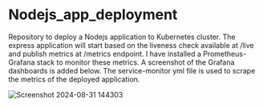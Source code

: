 # Nodejs_app_deployment
Repository to deploy a Nodejs application to Kubernetes cluster. The express application will start based on the liveness check available at /live and publish metrics at /metrics endpoint. I have installed a Prometheus-Grafana stack to monitor these metrics. A screenshot of the Grafana dashboards is added below.
The service-monitor yml file is used to scrape the metrics of the deployed application.



![Screenshot 2024-08-31 144303](https://github.com/user-attachments/assets/566673cc-14b4-4d6a-b2c6-9514512cf9f9)
